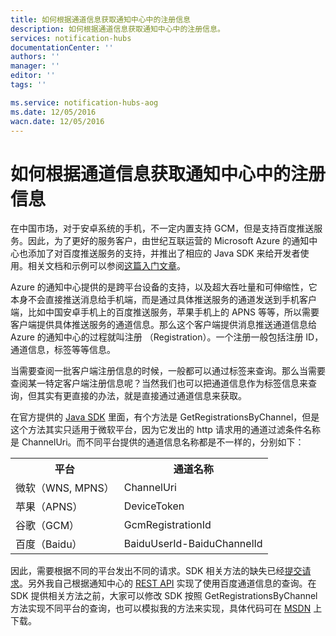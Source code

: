 ```yaml
---
title: 如何根据通道信息获取通知中心中的注册信息
description: 如何根据通道信息获取通知中心中的注册信息。
services: notification-hubs
documentationCenter: ''
authors: ''
manager: ''
editor: ''
tags: ''

ms.service: notification-hubs-aog
ms.date: 12/05/2016
wacn.date: 12/05/2016
---
```


# 如何根据通道信息获取通知中心中的注册信息 #

在中国市场，对于安卓系统的手机，不一定内置支持 GCM，但是支持百度推送服务。因此，为了更好的服务客户，由世纪互联运营的 Microsoft Azure 的通知中心也添加了对百度推送服务的支持，并推出了相应的 Java SDK 来给开发者使用。相关文档和示例可以参阅[这篇入门文章](./notification-hubs/notification-hubs-baidu-china-android-notifications-get-started.md)。

Azure 的通知中心提供的是跨平台设备的支持，以及超大吞吐量和可伸缩性，它本身不会直接推送消息给手机端，而是通过具体推送服务的通道发送到手机客户端，比如中国安卓手机上的百度推送服务，苹果手机上的 APNS 等等，所以需要客户端提供具体推送服务的通道信息。那么这个客户端提供消息推送通道信息给 Azure 的通知中心的过程就叫注册 （Registration）。一个注册一般包括注册 ID，通道信息，标签等等信息。

当需要查阅一批客户端注册信息的时候，一般都可以通过标签来查询。那么当需要查阅某一特定客户端注册信息呢？当然我们也可以把通道信息作为标签信息来查询，但其实有更直接的办法，就是直接通过通道信息来获取。

在官方提供的 [Java SDK](https://github.com/Azure/azure-notificationhubs-java-backend) 里面，有个方法是 GetRegistrationsByChannel，但是这个方法其实只适用于微软平台，因为它发出的 http 请求用的通道过滤条件名称是 ChannelUri。而不同平台提供的通道信息名称都是不一样的，分别如下：

<table><tr><th> 平台 </th><th> 通道名称 </th></tr>
<tr><td> 微软（WNS, MPNS）</td><td> ChannelUri </td></tr>
<tr><td> 苹果（APNS） </td><td> DeviceToken </td></tr>
<tr><td> 谷歌（GCM） </td><td> GcmRegistrationId </td></tr>
<tr><td> 百度（Baidu） </td><td> BaiduUserId-BaiduChannelId </td></tr></table>

因此，需要根据不同的平台发出不同的请求。SDK 相关方法的缺失已经[提交请求](https://github.com/Azure/azure-notificationhubs-java-backend/issues/19)。另外我自己根据通知中心的 [REST API](https://msdn.microsoft.com/zh-cn/library/azure/dn223271.aspx) 实现了使用百度通道信息的查询。在 SDK 提供相关方法之前，大家可以修改 SDK 按照 GetRegistrationsByChannel 方法实现不同平台的查询，也可以模拟我的方法来实现，具体代码可在 [MSDN](https://code.msdn.microsoft.com/How-to-get-registrations-ca498761#content) 上下载。